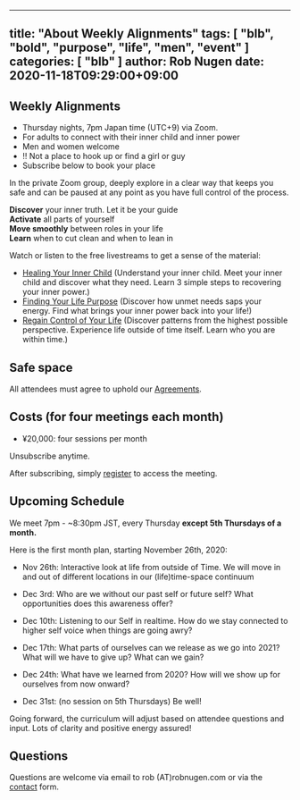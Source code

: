 
---
title: "About Weekly Alignments"
tags: [ "blb", "bold", "purpose", "life", "men", "event" ]
categories: [ "blb" ]
author: Rob Nugen
date: 2020-11-18T09:29:00+09:00
---

## Weekly Alignments ##

* Thursday nights, 7pm Japan time (UTC+9) via Zoom.
* For adults to connect with their inner child and inner power
* Men and women welcome
* !! Not a place to hook up or find a girl or guy
* Subscribe below to book your place

In the private Zoom group, deeply explore in a clear way that keeps
you safe and can be paused at any point as you have full control of
the process.

**Discover** your inner truth. Let it be your guide
<br>**Activate** all parts of yourself
<br>**Move smoothly** between roles in your life
<br>**Learn** when to cut clean and when to lean in

Watch or listen to the free livestreams to get a sense of the material:

* [Healing Your Inner Child](/blog/2020/11/02/healing-inner-child-free-online-workshop/)
  (Understand your inner child. Meet your inner child and discover
  what they need. Learn 3 simple steps to recovering your inner
  power.)
* [Finding Your Life Purpose](/blog/2020/11/12/finding-your-life-purpose-video-replay/)
  (Discover how unmet needs saps your energy.  Find what brings your
  inner power back into your life!)
* [Regain Control of Your Life](/blog/2020/11/19/livestream-replay-regain-control-of-your-life/)
  (Discover patterns from the highest possible perspective. Experience
  life outside of time itself. Learn who you are within time.)

## Safe space ##

All attendees must agree to uphold our [Agreements](agreements).

## Costs (for four meetings each month) ##

* ¥20,000: four sessions per month

<div id="paypal-button-container"></div>
<script src="https://www.paypal.com/sdk/js?client-id=AYGyweHrSQT_sPOnqz3O9pvW430Z2-uYBLDHMluHUddnh3Y4EfrUHZd7sthrCbSIATiLYrzRGn-u7Jw0&vault=true&intent=subscription" data-sdk-integration-source="button-factory"></script>
<script>
  paypal.Buttons({
      style: {
          shape: 'pill',
          color: 'gold',
          layout: 'vertical',
          label: 'subscribe'
      },
      createSubscription: function(data, actions) {
        return actions.subscription.create({
          'plan_id': 'P-43S50560BE9974917L63H7VA'
        });
      },
      onApprove: function(data, actions) {
        alert(data.subscriptionID);
      }
  }).render('#paypal-button-container');
</script>
  
Unsubscribe anytime.

After subscribing, simply [register](/weekly-alignment/registration/) to access the meeting.

## Upcoming Schedule ##

We meet 7pm - ~8:30pm JST, every Thursday **except 5th Thursdays of a month.**

Here is the first month plan, starting November 26th, 2020:

* Nov 26th: Interactive look at life from outside of Time.  We will move in and
  out of different locations in our (life)time-space continuum

* Dec 3rd: Who are we without our past self or future self?  What opportunities
  does this awareness offer?

* Dec 10th: Listening to our Self in realtime.  How do we stay connected to
  higher self voice when things are going awry?

* Dec 17th: What parts of ourselves can we release as we go into 2021?  What
  will we have to give up?  What can we gain?

* Dec 24th: What have we learned from 2020?  How will we show up for
  ourselves from now onward?

* Dec 31st: (no session on 5th Thursdays)  Be well!

Going forward, the curriculum will adjust based on attendee questions
and input.  Lots of clarity and positive energy assured!

## Questions ##

Questions are welcome via email to rob (A<span>T</span>)robnugen.com or via the
[contact](/contact/) form.
